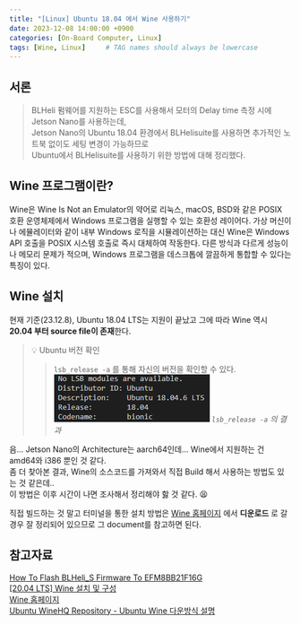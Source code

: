 ```yaml
---
title: "[Linux] Ubuntu 18.04 에서 Wine 사용하기"
date: 2023-12-08 14:00:00 +0900
categories: [On-Board Computer, Linux]
tags: [Wine, Linux]     # TAG names should always be lowercase
---
```


## 서론
> BLHeli 펌웨어를 지원하는 ESC를 사용해서 모터의 Delay time 측정 시에 Jetson Nano를 사용하는데,  
Jetson Nano의 Ubuntu 18.04 환경에서 BLHelisuite를 사용하면 추가적인 노트북 없이도 세팅 변경이 가능하므로  
Ubuntu에서 BLHelisuite를 사용하기 위한 방법에 대해 정리했다.

## Wine 프로그램이란?
Wine은 Wine Is Not an Emulator의 약어로 리눅스, macOS, BSD와 같은 POSIX 호환 운영체제에서 Windows 프로그램을 실행할 수 있는 호환성 레이어다. 
가상 머신이나 에뮬레이터와 같이 내부 Windows 로직을 시뮬레이션하는 대신 Wine은 Windows API 호출을 POSIX 시스템 호출로 즉시 대체하여 작동한다. 
다른 방식과 다르게 성능이나 메모리 문제가 적으며, Windows 프로그램을 데스크톱에 깔끔하게 통합할 수 있다는 특징이 있다.

## Wine 설치
현재 기준(23.12.8), Ubuntu 18.04 LTS는 지원이 끝났고 그에 따라 Wine 역시 **20.04 부터 source file이 존재**한다.  

> 💡 Ubuntu 버전 확인
>> ```lsb_release -a``` 를 통해 자신의 버전을 확인할 수 있다.  
>> ![lsb_release -a 결과](/assets/img/post_img/Ubuntu_lsb_release.png)
_```lsb_release -a``` 의 결과_

음... Jetson Nano의 Architecture는 aarch64인데... Wine에서 지원하는 건 amd64와 i386 뿐인 것 같다.  
좀 더 찾아본 결과, Wine의 소스코드를 가져와서 직접 Build 해서 사용하는 방법도 있는 것 같은데..  
이 방법은 이후 시간이 나면 조사해서 정리해야 핧 것 같다. 😫

직접 빌드하는 것 말고 터미널을 통한 설치 방법은 
[Wine 홈페이지](https://winehq.org/) 
에서 **디운로드** 로 갈 경우 잘 정리되어 있으므로 그 document를 참고하면 된다.  


## 참고자료
[How To Flash BLHeli_S Firmware To EFM8BB21F16G](https://www.bertfpv.com/how-to-flash-blheli_s-firmware-to-efm8bb21f16g/)  
[[20.04 LTS] Wine 설치 및 구성](https://itlearningcenter.tistory.com/entry/%E3%80%90Ubuntu-2004-LTS%E3%80%91%EC%B9%B4%EC%B9%B4%EC%98%A4%ED%86%A1-%EC%84%A4%EC%B9%98)  
[Wine 홈페이지](https://winehq.org/)  
[Ubuntu WineHQ Repository - Ubuntu Wine 다운방식 설명](https://wiki.winehq.org/Ubuntu)  
